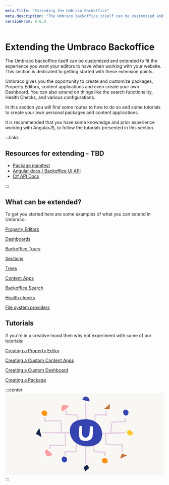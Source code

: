 ```yaml
---
meta.Title: "Extending the Umbraco Backoffice" 
meta.description: "The Umbraco backoffice itself can be customised and extended, this section is dedicated to getting started with these extension points."
versionFrom: 8.0.0
---
```

# Extending the Umbraco Backoffice

The Umbraco backoffice itself can be customized and extended to fit the experience you want your editors to have when working with your website. This section is dedicated to getting started with these extension points.

Umbraco gives you the opportunity to create and customize packages, Property Editors, content applications and even create your own Dashboard. You can also extend on things like the search functionality, Health Checks, and various configurations.

In this section you will find some routes to how to do so and some tutorials to create your own personal packages and content applications.

It is recommended that you have some knowledge and prior experience working with AngularJS, to follow the tutorials presented in this section.

:::links

## Resources for extending - TBD

- [Package manifest](https://our.umbraco.com/Documentation/Extending/Property-Editors/package-manifest)
- [Angular docs / Backoffice UI API](https://our.umbraco.com/Documentation/Reference/Angular/)
- [C# API Docs](https://our.umbraco.com/Documentation/Reference/API-Documentation/)

:::

## What can be extended?

To get you started here are some examples of what you can extend in Umbraco:

[Property Editors](https://our.umbraco.com/Documentation/Extending/Property-Editors/)

[Dashboards](https://our.umbraco.com/documentation/Extending/Dashboards/)

[Backoffice Tours](https://our.umbraco.com/documentation/Extending/Backoffice-Tours/)

[Sections](https://our.umbraco.com/Documentation/Extending/Section-Trees/sections)

[Trees](https://our.umbraco.com/Documentation/Extending/Section-Trees/trees)

[Content Apps](https://our.umbraco.com/Documentation/Extending/Content-Apps/)

[Backoffice Search](https://our.umbraco.com/documentation/Extending/Backoffice-Search/)

[Health checks](https://our.umbraco.com/documentation/Extending/Health-Check/) 

[File system providers](https://our.umbraco.com/documentation/Extending/FileSystemProviders/)

## Tutorials

If you're in a creative mood then why not experiment with some of our tutorials:

[Creating a Property Editor](https://our.umbraco.com/Documentation/Tutorials/Creating-a-Property-Editor/)

[Creating a Custom Content Apps](https://our.umbraco.com/Documentation/Extending/Content-Apps/#creating-a-custom-content-app)

[Creating a Custom Dashboard](https://our.umbraco.com/Documentation/Tutorials/Creating-a-Custom-Dashboard/)

[Creating a Package](https://our.umbraco.com/documentation/Extending/Packages/Creating-a-Package/)

:::center
![Extending Umbraco](images/Headless_Email_hero_780x405px.png)
:::
